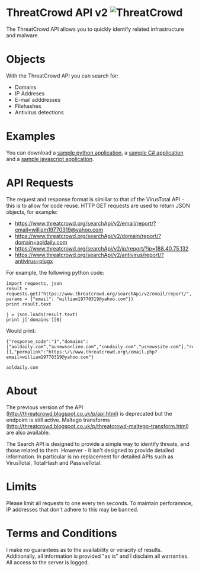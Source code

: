 # ThreatCrowd API v2 ![ThreatCrowd](https://www.threatcrowd.org/img/home.png  "ThreatCrowd")
The ThreatCrowd API allows you to quickly identify related infrastructure and malware.

# Objects 
With the ThreatCrowd API you can search for:
- Domains
- IP Addreses
- E-mail adddresses
- Filehashes
- Antivirus detections

# Examples
You can download a  [sample python application](https://github.com/threatcrowd/ApiV2/blob/master/PythonExample/threatcrowd.py), a [sample C# application](https://github.com/threatcrowd/ApiV2/tree/master/CSharpExample) and a [sample javascript application](http://jsfiddle.net/qq7beyy6/). 

# API Requests
The request and response format is similiar to that of the VirusTotal API - this is to allow for code reuse. 
HTTP GET requests are used to return JSON objects, for example:

- https://www.threatcrowd.org/searchApi/v2/email/report/?email=william19770319@yahoo.com
- https://www.threatcrowd.org/searchApi/v2/domain/report/?domain=aoldaily.com
- https://www.threatcrowd.org/searchApi/v2/ip/report/?ip=188.40.75.132
- https://www.threatcrowd.org/searchApi/v2/antivirus/report/?antivirus=plugx


For example, the following python code:
```
import requests, json
result =  requests.get("https://www.threatcrowd.org/searchApi/v2/email/report/", params = {"email": "william19770319@yahoo.com"})
print result.text

j = json.loads(result.text)
print j['domains'][0]
```

Would print:
```
{"response_code":"1","domains":["aoldaily.com","aunewsonline.com","cnndaily.com","usnewssite.com"],"references":[],"permalink":"https:\/\/www.threatcrowd.org\/email.php?email=william19770319@yahoo.com"}

aoldaily.com
```

# About
The previous version of the API (http://threatcrowd.blogspot.co.uk/p/api.html) is deprecated but the endpoint is still active.
Maltego transforms (http://threatcrowd.blogspot.co.uk/p/threatcrowd-maltego-transform.html) are also available.

The Search API is designed to provide a simple way to identify threats, and those related to them.
However - it isn't designed to provide detailed information. In particular is no replacement for detailed APIs such as VirusTotal, TotalHash and PassiveTotal.

# Limits
Please limit all requests to one every ten seconds. To maintain perforamnce, IP addresses that don't adhere to this may be banned.

# Terms and Conditions
I make no guarantees as to the availability or veracity of results.
Additionally, all information is provided "as is" and I disclaim all warranties.
All access to the server is logged.
